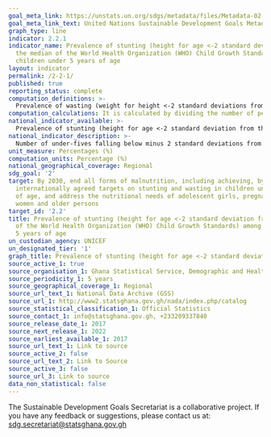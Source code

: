 ```yaml
---
goal_meta_link: https://unstats.un.org/sdgs/metadata/files/Metadata-02-02-01.pdf
goal_meta_link_text: United Nations Sustainable Development Goals Metadata (pdf 232kB)
graph_type: line
indicator: 2.2.1
indicator_name: Prevalence of stunting (height for age <-2 standard deviation from
  the median of the World Health Organization (WHO) Child Growth Standards) among
  children under 5 years of age
layout: indicator
permalink: /2-2-1/
published: true
reporting_status: complete
computation_definitions: >-
  Prevalence of wasting (weight for height <-2 standard deviations from the median of the World Health Organization (WHO) Child Growth Standards) among children under 5 years of age.
computation_calculations: It is calculated by dividing the number of persons living in households below the poverty line (disaggregated by sex, age and employment status) by the total number of persons (disaggregated by the same sex, age and employment status groups), and multiplied by 100"	 		
national_indicator_available: >-
  Prevalence of stunting (height for age <-2 standard deviation from the median of the World Health Organization (WHO) Child Growth Standards) among children under 5 years of age
national_indicator_description: >-
  Number of under-fives falling below minus 2 standard deviations from the median height-for-age of the reference population. Children under 5 years of age in the surveyed population
unit_measure: Percentages (%)
computation_units: Percentage (%)
national_geographical_coverage: Regional
sdg_goal: '2'
target: By 2030, end all forms of malnutrition, including achieving, by 2025, the
  internationally agreed targets on stunting and wasting in children under 5 years
  of age, and address the nutritional needs of adolescent girls, pregnant and lactating
  women and older persons
target_id: '2.2'
title: Prevalence of stunting (height for age <-2 standard deviation from the median
  of the World Health Organization (WHO) Child Growth Standards) among children under
  5 years of age
un_custodian_agency: UNICEF
un_designated_tier: '1'
graph_title: Prevalence of stunting (height for age <-2 standard deviation from the median of the World Health Organization (WHO) Child Growth Standards) among children under 5 years of age
source_active_1: true
source_organisation_1: Ghana Statistical Service, Demographic and Health Survey
source_periodicity_1: 5 years 
source_geographical_coverage_1: Regional
source_url_text_1: National Data Archive (GSS)
source_url_1: http://www2.statsghana.gov.gh/nada/index.php/catalog
source_statistical_classification_1: Official Statistics
source_contact_1: info@statsghana.gov.gh, +233209337840
source_release_date_1: 2017
source_next_release_1: 2022
source_earliest_available_1: 2017
source_url_text_1: Link to source
source_active_2: false
source_url_text_2: Link to Source
source_active_3: false
source_url_3: Link to source
data_non_statistical: false
---
```

The Sustainable Development Goals Secretariat is a collaborative project. If you have any feedback or suggestions, please contact us at: sdg.secretariat@statsghana.gov.gh



